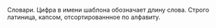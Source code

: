 Словари. Цифра в имени шаблона обозначает длину слова. Строго латиница, капсом, отсортированнное по алфавиту.
